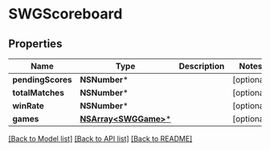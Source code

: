 # SWGScoreboard

## Properties
Name | Type | Description | Notes
------------ | ------------- | ------------- | -------------
**pendingScores** | **NSNumber*** |  | [optional] 
**totalMatches** | **NSNumber*** |  | [optional] 
**winRate** | **NSNumber*** |  | [optional] 
**games** | [**NSArray&lt;SWGGame&gt;***](SWGGame.md) |  | [optional] 

[[Back to Model list]](../README.md#documentation-for-models) [[Back to API list]](../README.md#documentation-for-api-endpoints) [[Back to README]](../README.md)


